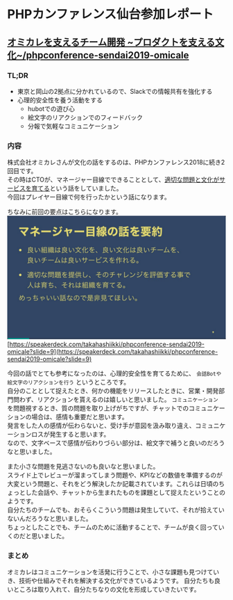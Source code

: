 # PHPカンファレンス仙台参加レポート
## [オミカレを支えるチーム開発 ~プロダクトを支える文化~/phpconference-sendai2019-omicale](https://speakerdeck.com/takahashiikki/phpconference-sendai2019-omicale)

### TL;DR
* 東京と岡山の2拠点に分かれているので、Slackでの情報共有を強化する
* 心理的安全性を養う活動をする
  * hubotでの遊び心
  * 絵文字のリアクションでのフィードバック
  * 分報で気軽なコミュニケーション

### 内容
株式会社オミカレさんが文化の話をするのは、PHPカンファレンス2018に続き2回目です。  
その時はCTOが、マネージャー目線でできることとして、[適切な問題と文化がサービスを育てる](https://soudai.hatenablog.com/entry/2018/12/15/141456)という話をしていました。  
今回はプレイヤー目線で何を行ったかという話になります。  

ちなみに前回の要点はこちらになります。
![マネージャー目線の話](./img/lunch-session09.png "オミカレを支えるチーム開発 ~プロダクトを支える文化p9")[https://speakerdeck.com/takahashiikki/phpconference-sendai2019-omicale?slide=9](https://speakerdeck.com/takahashiikki/phpconference-sendai2019-omicale?slide=9)

今回の話でとても参考になったのは、心理的安全性を育てるために、 `会話Botや絵文字のリアクションを行う` というところです。  
自分のこととして捉えたとき、何かの機能をリリースしたときに、営業・開発部門問わず、リアクションを貰えるのは嬉しいと思いました。 `コミュニケーション` を問題視するとき、質の問題を取り上げがちですが、チャットでのコミュニケーションの場合は、感情も重要だと思います。  
発言をした人の感情が伝わらないと、受け手が意図を汲み取り違え、コミュニケーションロスが発生すると思います。  
なので、文字ベースで感情が伝わりづらい部分は、絵文字で補うと良いのだろうなと思いました。

また小さな問題を見逃さないのも良いなと思いました。  
スライド上でレビューが溜まってしまう問題や、KPIなどの数値を準備するのが大変という問題と、それをどう解決したか記載されています。これらは日頃のちょっとした会話や、チャットから生まれたものを課題として捉えたということのようです。  
自分たちのチームでも、おそらくこういう問題は発生していて、それが拾えていないんだろうなと思いました。  
ちょっとしたことでも、チームのために活動することで、チームが良く回っていくのだと思いました。

### まとめ
オミカレはコミュニケーションを活発に行うことで、小さな課題も見つけていき、技術や仕組みでそれを解決する文化ができているようです。
自分たちも良いところは取り入れて、自分たちなりの文化を形成していきたいです。